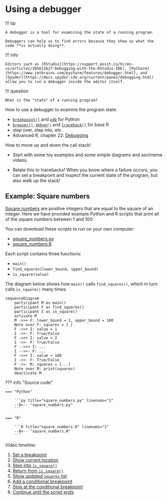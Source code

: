 # Using a debugger

!!! tip

    A debugger is a tool for examining the state of a running program.

    Debuggers can help us to find errors because they show us what the code **is actually doing**.

!!! info

    Editors such as [RStudio](https://support.posit.co/hc/en-us/articles/205612627-Debugging-with-the-RStudio-IDE), [PyCharm](https://www.jetbrains.com/pycharm/features/debugger.html), and [Spyder](https://docs.spyder-ide.org/current/panes/debugging.html) allow you to run a debugger inside the editor itself.

!!! question

    What is the "state" of a running program?

How to use a debugger to examine the program state:

- [`breakpoint()`](https://docs.python.org/3/library/functions.html#breakpoint) and [`pdb`](https://docs.python.org/3/library/pdb.html#module-pdb) for Python
- [`browser()`](https://rdrr.io/r/base/browser.html), [`debug()`](https://rdrr.io/r/base/debug.html) and [`traceback()`](https://rdrr.io/r/base/traceback.html) for base R
- step over, step into, etc
- Advanced R, chapter 22: [Debugging](https://adv-r.hadley.nz/debugging.html)

How to move up and down the call stack!

- Start with some toy examples and some simple diagrams and asciinema videos.

- Relate this to tracebacks!
  When you know where a failure occurs, you can set a breakpoint and inspect the current state of the program, but also walk up the stack!

## Example: Square numbers

[Square numbers](https://en.wikipedia.org/wiki/Square_number) are positive integers that are equal to the square of an integer.
Here we have provided example Python and R scripts that print all of the square numbers between 1 and 100:

<div id="square-numbers-demo" data-cast-file="../square-numbers-demo.cast"></div>

You can download these scripts to run on your own computer:

- [square_numbers.py](square_numbers.py)
- [square_numbers.R](square_numbers.R)

Each script contains three functions:

- `main()`
- `find_squares(lower_bound, upper_bound)`
- `is_square(value)`

The diagram below shows how `main()` calls `find_squares()`, which in turn calls `is_square()` many times.

```mermaid
sequenceDiagram
    participant M as main()
    participant F as find_squares()
    participant I as is_square()
    activate M
    M ->>+ F: lower_bound = 1, upper_bound = 100
    Note over F: squares = [ ]
    F ->>+ I: value = 1
    I ->>- F: True/False
    F ->>+ I: value = 2
    I ->>- F: True/False
    F -->>+ I: ...
    I -->>- F: ...
    F ->>+ I: value = 100
    I ->>- F: True/False
    F ->>- M: squares = [...]
    Note over M: print(squares)
    deactivate M
```

??? info "Source code"

    === "Python"

        ```py title="square_numbers.py" linenums="1"
        --8<-- "square_numbers.py"
        ```

    === "R"

        ```R title="square_numbers.R" linenums="1"
        --8<-- "square_numbers.R"
        ```

<div id="pdb-demo" data-cast-file="../square-numbers-pdb.cast"></div>

Video timeline:

1. <a data-video="pdb-demo" data-seek-to="4.7" href="javascript:;">Set a breakpoint</a>
2. <a data-video="pdb-demo" data-seek-to="9.081" href="javascript:;">Show current location</a>
3. <a data-video="pdb-demo" data-seek-to="16.146" href="javascript:;">Step into `is_square()`</a>
4. <a data-video="pdb-demo" data-seek-to="36.744" href="javascript:;">Return from `is_square()`</a>
5. <a data-video="pdb-demo" data-seek-to="40.021" href="javascript:;">Show updated `squares` list</a>
6. <a data-video="pdb-demo" data-seek-to="57.947" href="javascript:;">Add a conditional breakpoint</a>
7. <a data-video="pdb-demo" data-seek-to="69.697" href="javascript:;">Stop at the conditional breakpoint</a>
8. <a data-video="pdb-demo" data-seek-to="76.202" href="javascript:;">Continue until the script ends</a>
